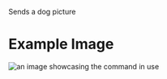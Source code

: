 Sends a dog picture

# Example Image

![an image showcasing the command in use](/static/images/commands/goldexperience/gold%20experience%20dog.png)